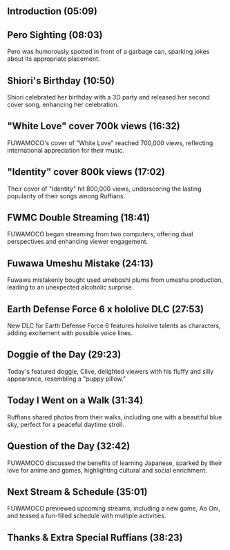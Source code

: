 ## Introduction (05:09)

## Pero Sighting (08:03)

Pero was humorously spotted in front of a garbage can, sparking jokes about its appropriate placement.

## Shiori's Birthday (10:50)

Shiori celebrated her birthday with a 3D party and released her second cover song, enhancing her celebration.

## "White Love" cover 700k views (16:32)

FUWAMOCO's cover of "White Love" reached 700,000 views, reflecting international appreciation for their music.

## "Identity" cover 800k views (17:02)

Their cover of "Identity" hit 800,000 views, underscoring the lasting popularity of their songs among Ruffians.

## FWMC Double Streaming (18:41)

FUWAMOCO began streaming from two computers, offering dual perspectives and enhancing viewer engagement.

## Fuwawa Umeshu Mistake (24:13)

Fuwawa mistakenly bought used umeboshi plums from umeshu production, leading to an unexpected alcoholic surprise.

## Earth Defense Force 6 x hololive DLC (27:53)

New DLC for Earth Defense Force 6 features hololive talents as characters, adding excitement with possible voice lines.

## Doggie of the Day (29:23)

Today's featured doggie, Clive, delighted viewers with his fluffy and silly appearance, resembling a "puppy pillow."

## Today I Went on a Walk (31:34)

Ruffians shared photos from their walks, including one with a beautiful blue sky, perfect for a peaceful daytime stroll.

## Question of the Day (32:42)

FUWAMOCO discussed the benefits of learning Japanese, sparked by their love for anime and games, highlighting cultural and social enrichment.

## Next Stream & Schedule (35:01)

FUWAMOCO previewed upcoming streams, including a new game, Ao Oni, and teased a fun-filled schedule with multiple activities.

## Thanks & Extra Special Ruffians (38:23)
